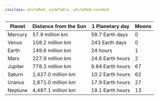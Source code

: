 ```yaml
---
cssclass: whiteRed, wideTable, whiteRed-rounded
---
```


| Planet  | Distance from the Sun | 1 Planetary day  | Moons |
|---------|-----------------------|------------------|-------|
| Mercury | 57.9 million km       | 58.7 Earth days  | 0     |
| Venus   | 108.2 million km      | 243 Earth days   | 0     |
| Earth   | 149.6 million km      | 24 hours         | 1     |
| Mars    | 227.9 million km      | 24.6 Earth hours | 2     |
| Jupiter | 778.3 million km      | 9.84 Earth hours | 67    |
| Saturn  | 1,427.0 million km    | 10.2 Earth hours | 62    |
| Uranus  | 2,871.0 million km    | 17.9 Earth hours | 27    |
| Neptune | 4,497.1 million km    | 19.1 Earth hours | 13    |
